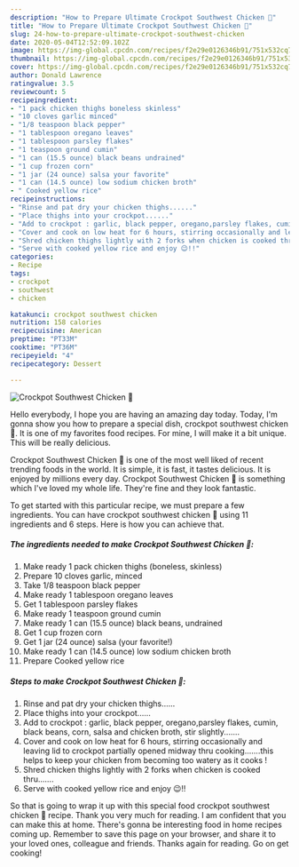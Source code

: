 ```yaml
---
description: "How to Prepare Ultimate Crockpot Southwest Chicken 🐔"
title: "How to Prepare Ultimate Crockpot Southwest Chicken 🐔"
slug: 24-how-to-prepare-ultimate-crockpot-southwest-chicken
date: 2020-05-04T12:52:09.102Z
image: https://img-global.cpcdn.com/recipes/f2e29e0126346b91/751x532cq70/crockpot-southwest-chicken-🐔-recipe-main-photo.jpg
thumbnail: https://img-global.cpcdn.com/recipes/f2e29e0126346b91/751x532cq70/crockpot-southwest-chicken-🐔-recipe-main-photo.jpg
cover: https://img-global.cpcdn.com/recipes/f2e29e0126346b91/751x532cq70/crockpot-southwest-chicken-🐔-recipe-main-photo.jpg
author: Donald Lawrence
ratingvalue: 3.5
reviewcount: 5
recipeingredient:
- "1 pack chicken thighs boneless skinless"
- "10 cloves garlic minced"
- "1/8 teaspoon black pepper"
- "1 tablespoon oregano leaves"
- "1 tablespoon parsley flakes"
- "1 teaspoon ground cumin"
- "1 can (15.5 ounce) black beans undrained"
- "1 cup frozen corn"
- "1 jar (24 ounce) salsa your favorite"
- "1 can (14.5 ounce) low sodium chicken broth"
- " Cooked yellow rice"
recipeinstructions:
- "Rinse and pat dry your chicken thighs......"
- "Place thighs into your crockpot......"
- "Add to crockpot : garlic, black pepper, oregano,parsley flakes, cumin, black beans, corn, salsa and chicken broth, stir slightly......."
- "Cover and cook on low heat for 6 hours, stirring occasionally and leaving lid to crockpot partially opened midway thru cooking.......this helps to keep your chicken from becoming too watery as it cooks !"
- "Shred chicken thighs lightly with 2 forks when chicken is cooked thru......."
- "Serve with cooked yellow rice and enjoy 😉!!"
categories:
- Recipe
tags:
- crockpot
- southwest
- chicken

katakunci: crockpot southwest chicken 
nutrition: 158 calories
recipecuisine: American
preptime: "PT33M"
cooktime: "PT36M"
recipeyield: "4"
recipecategory: Dessert

---
```



![Crockpot Southwest Chicken 🐔](https://img-global.cpcdn.com/recipes/f2e29e0126346b91/751x532cq70/crockpot-southwest-chicken-🐔-recipe-main-photo.jpg)

Hello everybody, I hope you are having an amazing day today. Today, I'm gonna show you how to prepare a special dish, crockpot southwest chicken 🐔. It is one of my favorites food recipes. For mine, I will make it a bit unique. This will be really delicious.



Crockpot Southwest Chicken 🐔 is one of the most well liked of recent trending foods in the world. It is simple, it is fast, it tastes delicious. It is enjoyed by millions every day. Crockpot Southwest Chicken 🐔 is something which I've loved my whole life. They're fine and they look fantastic.


To get started with this particular recipe, we must prepare a few ingredients. You can have crockpot southwest chicken 🐔 using 11 ingredients and 6 steps. Here is how you can achieve that.

##### The ingredients needed to make Crockpot Southwest Chicken 🐔:

1. Make ready 1 pack chicken thighs (boneless, skinless)
1. Prepare 10 cloves garlic, minced
1. Take 1/8 teaspoon black pepper
1. Make ready 1 tablespoon oregano leaves
1. Get 1 tablespoon parsley flakes
1. Make ready 1 teaspoon ground cumin
1. Make ready 1 can (15.5 ounce) black beans, undrained
1. Get 1 cup frozen corn
1. Get 1 jar (24 ounce) salsa (your favorite!)
1. Make ready 1 can (14.5 ounce) low sodium chicken broth
1. Prepare  Cooked yellow rice




##### Steps to make Crockpot Southwest Chicken 🐔:

1. Rinse and pat dry your chicken thighs......
1. Place thighs into your crockpot......
1. Add to crockpot : garlic, black pepper, oregano,parsley flakes, cumin, black beans, corn, salsa and chicken broth, stir slightly.......
1. Cover and cook on low heat for 6 hours, stirring occasionally and leaving lid to crockpot partially opened midway thru cooking.......this helps to keep your chicken from becoming too watery as it cooks !
1. Shred chicken thighs lightly with 2 forks when chicken is cooked thru.......
1. Serve with cooked yellow rice and enjoy 😉!!




So that is going to wrap it up with this special food crockpot southwest chicken 🐔 recipe. Thank you very much for reading. I am confident that you can make this at home. There's gonna be interesting food in home recipes coming up. Remember to save this page on your browser, and share it to your loved ones, colleague and friends. Thanks again for reading. Go on get cooking!
